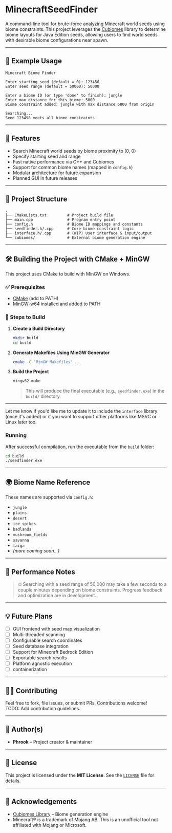 # MinecraftSeedFinder

A command-line tool for brute-force analyzing Minecraft world seeds using biome constraints. This project leverages the [Cubiomes](https://github.com/Cubitect/cubiomes) library to determine biome layouts for Java Edition seeds, allowing users to find world seeds with desirable biome configurations near spawn.

---

## 📸 Example Usage

```
Minecraft Biome Finder

Enter starting seed (default = 0): 123456
Enter seed range (default = 50000): 50000

Enter a biome ID (or type 'done' to finish): jungle
Enter max distance for this biome: 5000
Biome constraint added: jungle with max distance 5000 from origin

Searching...
Seed 123498 meets all biome constraints.
```

---

## 🧱 Features

- Search Minecraft world seeds by biome proximity to (0, 0)
- Specify starting seed and range
- Fast native performance via C++ and Cubiomes
- Support for common biome names (mapped in `config.h`)
- Modular architecture for future expansion
- Planned GUI in future releases

---

## 📂 Project Structure

```
.
├── CMakeLists.txt         # Project build file
├── main.cpp               # Program entry point
├── config.h               # Biome ID mappings and constants
├── seedfinder.h/.cpp      # Core biome constraint logic
├── interface.h/.cpp       # (WIP) User interface & input/output
└── cubiomes/              # External biome generation engine
```

---

## 🛠️ Building the Project with CMake + MinGW

This project uses CMake to build with MinGW on Windows.

### ✅ Prerequisites

- [CMake](https://cmake.org/download/) (add to PATH)
- [MinGW-w64](http://mingw-w64.org/) installed and added to PATH

### 📂 Steps to Build

1. **Create a Build Directory**  

   ```sh
   mkdir build
   cd build
   ```

2. **Generate Makefiles Using MinGW Generator**

   ```sh
   cmake -G "MinGW Makefiles" ..
   ```

3. **Build the Project**

   ```sh
   mingw32-make
   ```

   > This will produce the final executable (e.g., `seedfinder.exe`) in the `build/` directory.

---

Let me know if you'd like me to update it to include the `interface` library (once it's added) or if you want to support other platforms like MSVC or Linux later too.

### Running

After successful compilation, run the executable from the `build` folder:

```bash
cd build
./seedfinder.exe
```

---

## 🌍 Biome Name Reference

These names are supported via `config.h`:

- `jungle`
- `plains`
- `desert`
- `ice_spikes`
- `badlands`
- `mushroom_fields`
- `savanna`
- `taiga`
- *(more coming soon...)*

---

## 🧪 Performance Notes

> ⏱ Searching with a seed range of 50,000 may take a few seconds to a couple minutes depending on biome constraints. Progress feedback and optimization are in development.

---

## 💡 Future Plans

- [ ] GUI frontend with seed map visualization
- [ ] Multi-threaded scanning
- [ ] Configurable search coordinates
- [ ] Seed database integration
- [ ] Support for Minecraft Bedrock Edition
- [ ] Exportable search results
- [ ] Platform agnostic execution
- [ ] containerization

---

## 🙋‍♂️ Contributing

Feel free to fork, file issues, or submit PRs. Contributions welcome!\
TODO: Add contribution guidelines.

---

## 👤 Author(s)

- **Phrook** – Project creator & maintainer

---

## 📜 License

This project is licensed under the **MIT License**. See the [`LICENSE`](./LICENSE) file for details.

---

## 🧷 Acknowledgements

- [Cubiomes Library](https://github.com/Cubitect/cubiomes) – Biome generation engine
- Minecraft® is a trademark of Mojang AB. This is an unofficial tool not affiliated with Mojang or Microsoft.
